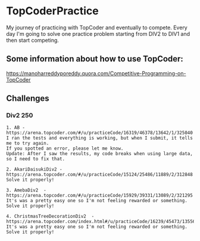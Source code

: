 # TopCoderPractice
My journey of practicing with TopCoder and eventually to compete.
Every day I'm going to solve one practice problem starting from DIV2 to DIV1 and then start competing.

## Some information about how to use TopCoder:
https://manoharreddyporeddy.quora.com/Competitive-Programming-on-TopCoder


## Challenges


### Div2 250
	1. AB - https://arena.topcoder.com/#/u/practiceCode/16319/46378/13642/1/325040
	I ran the tests and everything is working, but when I submit, it tells me to try again.
	If you spotted an error, please let me know.
	Update: After I saw the results, my code breaks when using large data, so I need to fix that. 
	
	2. AkariDaisukiDiv2 - https://arena.topcoder.com/#/u/practiceCode/15124/25486/11889/2/312848
	Solve it properly!
	
	3. AmebaDiv2  - https://arena.topcoder.com/#/u/practiceCode/15929/39331/13089/2/321295
	It's was a pretty easy one so I'm not feeling rewarded or something.
	Solve it properly!
	
	4. ChristmasTreeDecorationDiv2  - https://arena.topcoder.com/index.html#/u/practiceCode/16239/45473/13556/2/324451
	It's was a pretty easy one so I'm not feeling rewarded or something.
	Solve it properly!
